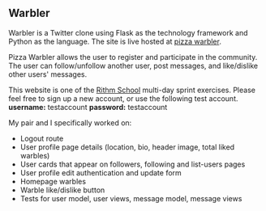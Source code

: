 

## Warbler

Warbler is a Twitter clone using Flask as the technology framework and Python as the language. The site is live hosted at [pizza warbler](https://pizzawarbler.herokuapp.com/).

Pizza Warbler allows the user to register and participate in the community. The user can follow/unfollow another user, post messages, and like/dislike other users' messages. 

This website is one of the [Rithm School](https://www.rithmschool.com/) multi-day sprint exercises. Please feel free to sign up a new account, or use the following test account. **username:** testaccount **password:** testaccount

My pair and I specifically worked on:

* Logout route
* User profile page details (location, bio, header image, total liked warbles)
* User cards that appear on followers, following and list-users pages
* User profile edit authentication and update form
* Homepage warbles
* Warble like/dislike button
* Tests for user model, user views, message model, message views

